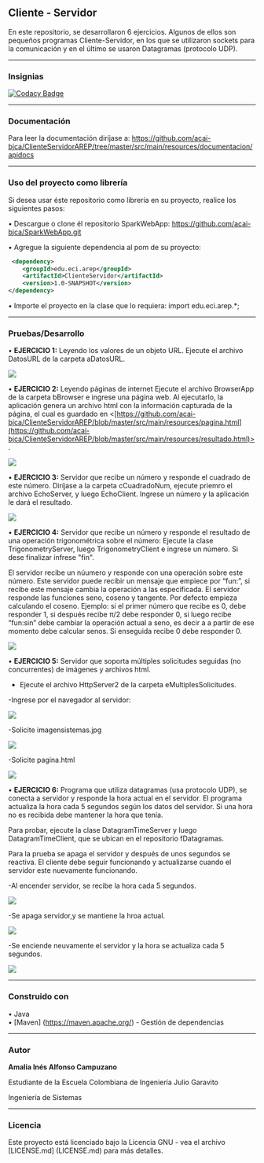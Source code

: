 ## Cliente - Servidor

En este repositorio, se desarrollaron 6 ejercicios. Algunos de ellos son pequeños programas Cliente-Servidor, en los que se utilizaron sockets para la comunicación y en el último se usaron Datagramas (protocolo UDP). 
___
### Insignias
[![Codacy Badge](https://api.codacy.com/project/badge/Grade/f7e9780041f54e5ea2debbdf385e8fc4)](https://www.codacy.com/manual/acai-bjca/ClienteServidorAREP?utm_source=github.com&amp;utm_medium=referral&amp;utm_content=acai-bjca/ClienteServidorAREP&amp;utm_campaign=Badge_Grade)
___
### Documentación

Para leer la documentación diríjase a: <https://github.com/acai-bjca/ClienteServidorAREP/tree/master/src/main/resources/documentacion/apidocs>

___
### Uso del proyecto como librería
Si desea usar éste repositorio como librería en su proyecto, realice los siguientes pasos:

• Descargue o clone él repositorio SparkWebApp: <https://github.com/acai-bjca/SparkWebApp.git>

• Agregue la siguiente dependencia al pom de su proyecto:
``` xml
 <dependency>
	<groupId>edu.eci.arep</groupId>
    <artifactId>ClienteServidor</artifactId>
    <version>1.0-SNAPSHOT</version>
</dependency>
```

• Importe el proyecto en la clase que lo requiera:
import edu.eci.arep.*;
___
### Pruebas/Desarrollo
• **EJERCICIO 1:**
Leyendo los valores de un objeto URL.
Ejecute el archivo DatosURL de la carpeta aDatosURL.

![](src/main/resources/Readme/1-urlDatos.png)

• **EJERCICIO 2:**
Leyendo páginas de internet
Ejecute el archivo BrowserApp de la carpeta bBrowser e ingrese una página web. Al ejecutarlo, la aplicación genera un archivo html con la información capturada de la página, el cual es guardado en <[https://github.com/acai-bjca/ClienteServidorAREP/blob/master/src/main/resources/pagina.html](https://github.com/acai-bjca/ClienteServidorAREP/blob/master/src/main/resources/resultado.html)>.

![](src/main/resources/Readme/2-leerPagina.PNG)

• **EJERCICIO 3:**
Servidor que recibe un número y responde el cuadrado de este número.
Diríjase a la carpeta cCuadradoNum, ejecute priemro el archivo EchoServer, y luego EchoClient. Ingrese un número y la aplicación le dará el resultado. 

![](src/main/resources/Readme/3-servidorCuadrado.PNG)

• **EJERCICIO 4:**
Servidor que recibe un número y responde el resultado de una operación trigonométrica sobre el número:
Ejecute la clase TrigonometryServer, luego TrigonometryClient e ingrese un número. Si dese finalizar infrese "fin".

El servidor recibe un núumero y responde con una operación sobre este número. Este servidor puede recibir un mensaje que empiece por “fun:”, si recibe este mensaje cambia la operación a las especificada. El servidor responde las funciones seno, coseno y tangente. Por defecto empieza calculando el coseno. Ejemplo: si el primer número que recibe es 0, debe responder 1, si después recibe π/2 debe responder 0, si luego recibe “fun:sin” debe cambiar la operación actual a seno, es decir a a partir de ese momento debe calcular senos. Si enseguida recibe 0 debe responder 0.

![](src/main/resources/Readme/4-servidorTrigo.PNG)

• **EJERCICIO 5:**
Servidor que soporta múltiples solicitudes seguidas (no concurrentes) de imágenes y archivos html.

- Ejecute el archivo HttpServer2 de la carpeta eMultiplesSolicitudes.

-Ingrese por el navegador al servidor:

![](src/main/resources/Readme/5-2.PNG)

-Solicite imagensistemas.jpg

![](src/main/resources/Readme/5-3.PNG)

-Solicite pagina.html

![](src/main/resources/Readme/5-4.PNG)

• **EJERCICIO 6:**
Programa que utiliza datagramas (usa protocolo UDP), se conecta a servidor y responde la hora actual en el servidor. El programa actualiza la hora
cada 5 segundos según los datos del servidor. Si una hora no es recibida debe
mantener la hora que tenía.

Para probar, ejecute la clase DatagramTimeServer y luego DatagramTimeClient, que se ubican en el repositorio fDatagramas.

Para la prueba se apaga el servidor y después de
unos segundos se reactiva. El cliente debe seguir funcionando y actualizarse
cuando el servidor este nuevamente funcionando.

-Al encender servidor, se recibe la hora  cada 5 segundos.

![](src/main/resources/Readme/6-1.PNG)

-Se apaga servidor,y se mantiene la hroa actual.

![](src/main/resources/Readme/6-2.PNG)

-Se enciende neuvamente el servidor y la hora se actualiza cada 5 segundos.

![](src/main/resources/Readme/6-3.PNG)

___
### Construido con

• Java  
• [Maven] (https://maven.apache.org/) - Gestión de dependencias

___
### Autor

**Amalia Inés Alfonso Campuzano** 

Estudiante de la Escuela Colombiana de Ingeniería Julio Garavito

Ingeniería de Sistemas
___
### Licencia

Este proyecto está licenciado bajo la Licencia GNU - vea el archivo [LICENSE.md] (LICENSE.md) para más detalles.
